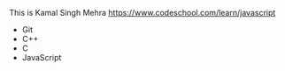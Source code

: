 This is Kamal Singh Mehra
https://www.codeschool.com/learn/javascript
* Git
* C++
* C
* JavaScript

